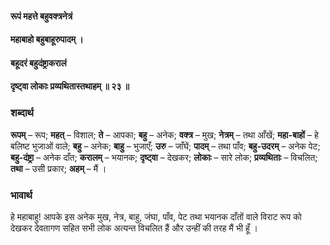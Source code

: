 #### रूपं महत्ते बहुवक्त्रनेत्रं
#### महाबाहो बहुबाहूरुपादम् ।
#### बहूदरं बहुदंष्ट्राकरालं
#### दृष्ट्वा लोकाः प्रव्यथितास्तथाहम् ॥ २३ ॥

### शब्दार्थ

**रूपम्** – रूप; **महत्** – विशाल; **ते** – आपका; **बहु** – अनेक; **वक्त्र** – मुख; **नेत्रम्** – तथा आँखें; **महा-बाहों** – हे बलिष्ट भुजाओं वाले; **बहु** – अनेक; **बाहु** – भुजाएँ; **उरु** – जाँघें; **पादम्** – तथा पाँव; **बहु-उदरम्** – अनेक पेट; **बहु-दंष्ट्रा** – अनेक दाँत; **करालम्** – भयानक; **दृष्ट्वा** – देखकर; **लोकाः** – सारे लोक; **प्रव्यथिताः** – विचलित; **तथा** – उसी प्रकार; **अहम्** – मैं ।

### भावार्थ

हे महाबाहु! आपके इस अनेक मुख, नेत्र, बाहु, जंघा, पाँव, पेट तथा भयानक दाँतों वाले विराट रूप को देखकर देवतागण सहित सभी लोक अत्यन्त विचलित हैं और उन्हीं की तरह मैं भी हूँ ।
